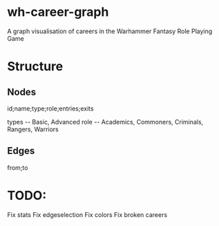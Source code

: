 # wh-career-graph
A graph visualisation of careers in the Warhammer Fantasy Role Playing Game

# Structure

## Nodes

id;name;type;role;entries;exits

types -- Basic, Advanced
role -- Academics, Commoners, Criminals, Rangers, Warriors

## Edges

from;to

# TODO:
Fix stats
Fix edgeselection
Fix colors
Fix broken careers